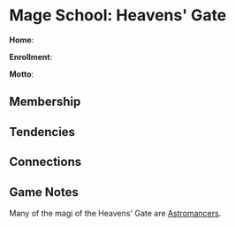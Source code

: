 # Mage School: Heavens' Gate
**Home**: 

**Enrollment**: 

**Motto**: 

## Membership

## Tendencies

## Connections

## Game Notes
Many of the magi of the Heavens' Gate are [Astromancers](/Classes/Wizard/Astromancy.md).
